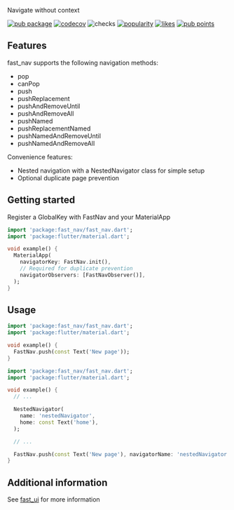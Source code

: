 Navigate without context

[![pub package](https://img.shields.io/pub/v/fast_nav.svg?label=fast_nav)](https://pub.dev/packages/fast_nav)
[![codecov](https://codecov.io/gh/Rexios80/fast_ui/branch/master/graph/badge.svg?flag=fast_nav)](https://codecov.io/gh/Rexios80/fast_ui)
![checks](https://img.shields.io/github/checks-status/Rexios80/fast_ui/master)
[![popularity](https://badges.bar/fast_nav/popularity)](https://pub.dev/packages/fast_nav/score)
[![likes](https://badges.bar/fast_nav/likes)](https://pub.dev/packages/fast_nav/score)
[![pub points](https://badges.bar/fast_nav/pub%20points)](https://pub.dev/packages/fast_nav/score)

## Features
fast_nav supports the following navigation methods:
- pop
- canPop
- push
- pushReplacement
- pushAndRemoveUntil
- pushAndRemoveAll
- pushNamed
- pushReplacementNamed
- pushNamedAndRemoveUntil
- pushNamedAndRemoveAll

Convenience features:
- Nested navigation with a NestedNavigator class for simple setup
- Optional duplicate page prevention

## Getting started
Register a GlobalKey with FastNav and your MaterialApp

<!-- embedme readme/getting_started.dart -->
```dart
import 'package:fast_nav/fast_nav.dart';
import 'package:flutter/material.dart';

void example() {
  MaterialApp(
    navigatorKey: FastNav.init(),
    // Required for duplicate prevention
    navigatorObservers: [FastNavObserver()],
  );
}

```

## Usage
<!-- embedme readme/usage.dart -->
```dart
import 'package:fast_nav/fast_nav.dart';
import 'package:flutter/material.dart';

void example() {
  FastNav.push(const Text('New page'));
}

```

<!-- embedme readme/nested_navigator.dart -->
```dart
import 'package:fast_nav/fast_nav.dart';
import 'package:flutter/material.dart';

void example() {
  // ...

  NestedNavigator(
    name: 'nestedNavigator',
    home: const Text('home'),
  );

  // ...

  FastNav.push(const Text('New page'), navigatorName: 'nestedNavigator');
}

```

## Additional information
See [fast_ui](https://pub.dev/packages/fast_ui) for more information